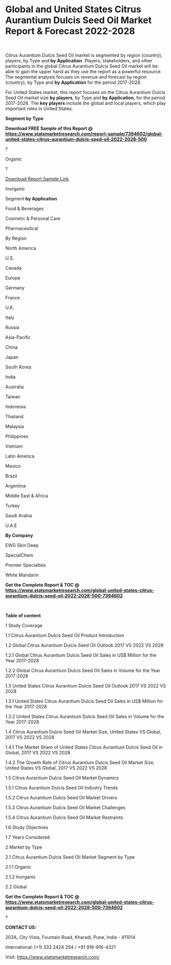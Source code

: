 <h1>Global and United States Citrus Aurantium Dulcis Seed Oil Market Report & Forecast 2022-2028</h1><br/><p>Citrus Aurantium Dulcis Seed Oil market is segmented by region (country), players, by Type and <strong>by Application</strong>. Players, stakeholders, and other participants in the global Citrus Aurantium Dulcis Seed Oil market will be able to gain the upper hand as they use the report as a powerful resource. The segmental analysis focuses on revenue and forecast by region (country), by Type and <strong>by Application</strong> for the period 2017-2028.</p>
 
 
 
 <p>For United States market, this report focuses on the Citrus Aurantium Dulcis Seed Oil market size <strong>by players</strong>, by Type and <strong>by Application</strong>, for the period 2017-2028. The <strong>key players</strong> include the global and local players, which play important roles in United States.</p>
 
 
 
 <p><strong>Segment by Type</strong></p>
 
 
 
 <div><b>Download FREE Sample of this Report @ <a href="https://www.statsmarketresearch.com/download-free-sample/7394602/global-united-states-citrus-aurantium-dulcis-seed-oil-2022-2028-500">https://www.statsmarketresearch.com/report-sample/7394602/global-united-states-citrus-aurantium-dulcis-seed-oil-2022-2028-500</a></b></div>
 
 
 
 <p>? </p>
 
 
 
 <p>Organic</p>
 
 
 
 <p>? </p>
 
 
 
 <p><a href="https://www.statsmarketresearch.com/download-free-sample/7394602/global-united-states-citrus-aurantium-dulcis-seed-oil-2022-2028-500">Download Report Sample Link</a></p>
 
 
 
 <p>Inorganic</p>
 
 
 
 <p>Segment <strong>by Application</strong></p>
 
 
 
 <p>Food & Beverages</p>
 
 
 
 <p>Cosmetic & Personal Care</p>
 
 
 
 <p>Pharmaceutical</p>
 
 
 
 <p>By Region</p>
 
 
 
 <p>North America</p>
 
 
 
 <p>U.S.</p>
 
 
 
 <p>Canada</p>
 
 
 
 <p>Europe</p>
 
 
 
 <p>Germany</p>
 
 
 
 <p>France</p>
 
 
 
 <p>U.K.</p>
 
 
 
 <p>Italy</p>
 
 
 
 <p>Russia</p>
 
 
 
 <p>Asia-Pacific</p>
 
 
 
 <p>China</p>
 
 
 
 <p>Japan</p>
 
 
 
 <p>South Korea</p>
 
 
 
 <p>India</p>
 
 
 
 <p>Australia</p>
 
 
 
 <p>Taiwan</p>
 
 
 
 <p>Indonesia</p>
 
 
 
 <p>Thailand</p>
 
 
 
 <p>Malaysia</p>
 
 
 
 <p>Philippines</p>
 
 
 
 <p>Vietnam</p>
 
 
 
 <p>Latin America</p>
 
 
 
 <p>Mexico</p>
 
 
 
 <p>Brazil</p>
 
 
 
 <p>Argentina</p>
 
 
 
 <p>Middle East & Africa</p>
 
 
 
 <p>Turkey</p>
 
 
 
 <p>Saudi Arabia</p>
 
 
 
 <p>U.A.E</p>
 
 
 
 <p><strong>By Company</strong></p>
 
 
 
 <p>EWG Skin Deep</p>
 
 
 
 <p>SpecialChem</p>
 
 
 
 <p>Premier Specialties</p>
 
 
 
 <p>White Mandarin</p>
 
 
 
 <div><b>Get the Complete Report & TOC @ <a href="https://www.statsmarketresearch.com/global-united-states-citrus-aurantium-dulcis-seed-oil-2022-2028-500-7394602">https://www.statsmarketresearch.com/global-united-states-citrus-aurantium-dulcis-seed-oil-2022-2028-500-7394602</a></b></div>
 
 
 
 <p><br />
 
 <b>Table of content</b></p>
 
 
 
 <p>1 Study Coverage<br />
 
 1.1 Citrus Aurantium Dulcis Seed Oil Product Introduction<br />
 
 1.2 Global Citrus Aurantium Dulcis Seed Oil Outlook 2017 VS 2022 VS 2028<br />
 
 1.2.1 Global Citrus Aurantium Dulcis Seed Oil Sales in US$ Million for the Year 2017-2028<br />
 
 1.2.2 Global Citrus Aurantium Dulcis Seed Oil Sales in Volume for the Year 2017-2028<br />
 
 1.3 United States Citrus Aurantium Dulcis Seed Oil Outlook 2017 VS 2022 VS 2028<br />
 
 1.3.1 United States Citrus Aurantium Dulcis Seed Oil Sales in US$ Million for the Year 2017-2028<br />
 
 1.3.2 United States Citrus Aurantium Dulcis Seed Oil Sales in Volume for the Year 2017-2028<br />
 
 1.4 Citrus Aurantium Dulcis Seed Oil Market Size, United States VS Global, 2017 VS 2022 VS 2028<br />
 
 1.4.1 The Market Share of United States Citrus Aurantium Dulcis Seed Oil in Global, 2017 VS 2022 VS 2028<br />
 
 1.4.2 The Growth Rate of Citrus Aurantium Dulcis Seed Oil Market Size, United States VS Global, 2017 VS 2022 VS 2028<br />
 
 1.5 Citrus Aurantium Dulcis Seed Oil Market Dynamics<br />
 
 1.5.1 Citrus Aurantium Dulcis Seed Oil Industry Trends<br />
 
 1.5.2 Citrus Aurantium Dulcis Seed Oil Market Drivers<br />
 
 1.5.3 Citrus Aurantium Dulcis Seed Oil Market Challenges<br />
 
 1.5.4 Citrus Aurantium Dulcis Seed Oil Market Restraints<br />
 
 1.6 Study Objectives<br />
 
 1.7 Years Considered<br />
 
 2 Market by Type<br />
 
 2.1 Citrus Aurantium Dulcis Seed Oil Market Segment by Type<br />
 
 2.1.1 Organic<br />
 
 2.1.2 Inorganic<br />
 
 2.2 Global</p>
 
 
 
 <div><b>Get the Complete Report & TOC @ <a href="https://www.statsmarketresearch.com/global-united-states-citrus-aurantium-dulcis-seed-oil-2022-2028-500-7394602">https://www.statsmarketresearch.com/global-united-states-citrus-aurantium-dulcis-seed-oil-2022-2028-500-7394602</a></b></div>
 
 
 
 <p>? </p>
 
 
 
 <p><b>CONTACT US:</b><br />
 
 203A, City Vista, Fountain Road, Kharadi, Pune, India - 411014<br />
 
 International: (+1) 332 2424 294 / +91 916-916-4321<br />
 
 Visit: <a href="https://www.statsmarketresearch.com/">https://www.statsmarketresearch.com/</a></p>